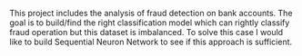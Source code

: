 This project includes the analysis of fraud detection on bank accounts. The goal is to build/find the right classification model which can rightly classify fraud operation but this dataset is imbalanced. To solve this case I would like to build Sequential Neuron Network to see if this approach is sufficient. 
